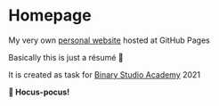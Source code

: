 # Homepage

My very own [personal website](https://zalevskyi.github.io/homepage/) hosted at GitHub Pages

Basically this is just a résumé :page_facing_up:

It is created as task for [Binary Studio Academy](https://academy.binary-studio.com/) 2021

**🧙 Hocus-pocus!**
